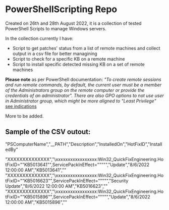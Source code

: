 # PowerShellScripting Repo
Created on 26th and 28th August 2022, it is a collection of tested PowerShell Scripts to manage Windows servers.

In the collection currently I have:

- Script to get patches' status from a list of remote machines and collect output in a csv file for better managining
- Script to check for a specific KB on a remote machine
- Script to install specific detected missing KB on a set of remote machines

**Please note** as per PowerShell documentation: *"To create remote sessions and run remote commands, by default, the current user must be a member of the Administrators group on the remote computer or provide the credentials of an administrator".
There are also GPO options to not use user in Administrator group, which might be more aligned to "Least Privilege"* [see indications](https://4sysops.com/archives/powershell-remoting-without-administrator-rights/)

More to be added.

## Sample of the CSV outout:

"PSComputerName","__PATH","Description","InstalledOn","HotFixID","InstalledBy"

"XXXXXXXXXXXXXX","\\xxxxxxxxxxxxxxxxx:Win32_QuickFixEngineering.HotFixID=""KB5013641"",ServicePackInEffect=""""","Update","8/6/2022 12:00:00 AM","KB5013641",""
"XXXXXXXXXXXXXX","\\xxxxxxxxxxxxxxxxx:Win32_QuickFixEngineering.HotFixID=""KB5016623"",ServicePackInEffect=""""","Security Update","8/6/2022 12:00:00 AM","KB5016623",""
"XXXXXXXXXXXXXX","\\xxxxxxxxxxxxxxxxx:Win32_QuickFixEngineering.HotFixID=""KB5015896"",ServicePackInEffect=""""","Update","8/6/2022 12:00:00 AM","KB5015896",""
